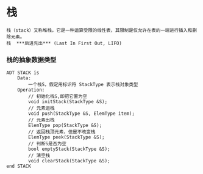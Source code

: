 # 栈 
	栈（stack）又称堆栈，它是一种运算受限的线性表，其限制是仅允许在表的一端进行插入和删除元素。
	栈  ***后进先出*** (Last In First Out, LIFO)

	
### 栈的抽象数据类型

~~~
ADT STACK is
	Data:
		一个栈S，假定用标识符 StackType 表示栈对象类型
	Operation:
		// 初始化栈S,即把它置为空
		void initStack(StackType &S);
		// 元素进栈
		void push(StackType &S, ElemType item);
		// 元素出栈
		ElemType pop(StackType &S);
		// 返回栈顶元素，但是不改变栈
		ElemType peek(StackType &S);
		// 判断S是否为空
		bool emptyStack(StackType &S);
		// 清空栈
		void clearStack(StackType &S);
end STACK		
~~~

